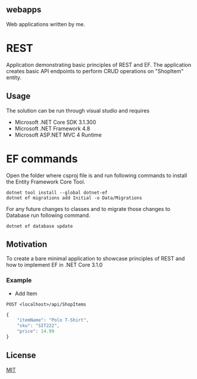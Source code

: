 ## webapps
Web applications written by me.

# REST
Application demonstrating basic principles of REST and EF. The application creates basic API endpoints to perform CRUD operations on "ShopItem" entity.

## Usage
The solution can be run through visual studio and requires 
- Microsoft .NET Core SDK 3.1.300
- Microsoft .NET Framework 4.8
- Microsoft ASP.NET MVC 4 Runtime

# EF commands

Open the folder where csproj file is and run following commands to install the Entity Framework Core Tool.

```
dotnet tool install --global dotnet-ef
dotnet ef migrations add Initial -o Data/Migrations
```

For any future changes to classes and to migrate those changes to Database run following command.
```
dotnet ef database update
```

## Motivation
To create a bare minimal application to showcase principles of REST and how to implement EF in .NET Core 3.1.0

### Example

- Add Item

```
POST <localhost>/api/ShopItems
```

```javascript
{
    "itemName": "Polo T-Shirt",
    "sku": "SIT222",
    "price": 14.99    
}
```

## License
[MIT](https://choosealicense.com/licenses/mit/)